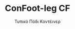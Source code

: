 ---
title: "ConFoot-leg CF"
subtitle: "Τυπικό Πόδι Κοντέινερ"
mainImage: "/images/products/confoot-leg-cf-main.jpg"
gallery:
  - "/images/products/confoot-leg-cf-1.jpg"
  - "/images/products/confoot-leg-cf-2.jpg"
  - "/images/products/confoot-leg-cf-3.jpg"
shortDescription: "Το ConFoot-leg CF είναι το τυπικό μοντέλο ποδιού για κοντέινερ που μειώνει το χρόνο μετακίνησης και εκφόρτωσης των κοντέινερ, επιτρέποντάς σας να αφήνετε τα κοντέινερ σε αναμονή εκφόρτωσης, ώστε οι οδηγοί να μην χρειάζεται να περιμένουν."
technicalDescription: "Το μοντέλο CF επιτρέπει τη χρήση των κοντέινερ ως επιπλέον χώρο αποθήκευσης, ενώ παραμένουν έτοιμα για μετακίνηση οποιαδήποτε στιγμή - απλά οδηγήστε το τρέιλερ κάτω από το κοντέινερ και συνεχίστε το ταξίδι."
videoID: "C2KwnEb-npU"
faq:
  - question: "Τι είναι το ConFoot-leg CF;"
    answer: |
      Το ConFoot-leg CF είναι το τυπικό μοντέλο ποδιού για κοντέινερ που μειώνει το χρόνο μετακίνησης και εκφόρτωσης των κοντέινερ, επιτρέποντάς σας να αφήνετε τα κοντέινερ σε αναμονή εκφόρτωσης, ώστε οι οδηγοί να μην χρειάζεται να περιμένουν.
  - question: "Πώς λειτουργεί το ConFoot-leg CF;"
    answer: |
      Το ConFoot-leg CF προσκολλάται με ασφάλεια στις βάσεις γωνίας του κοντέινερ, παρέχοντας σταθερή στήριξη ενώ το κοντέινερ βρίσκεται σε θέση για φόρτωση, εκφόρτωση ή αποθήκευση. Τα πόδια διαθέτουν εύρος ρύθμισης από 1,043 mm έως 1,448 mm, επιτρέποντας ευέλικτη τοποθέτηση σε διάφορα λειτουργικά περιβάλλοντα. Κάθε πόδι ζυγίζει 24 κιλά, διευκολύνοντας τη διαχείριση από τους χειριστές, ενώ το σύστημα παρέχει εντυπωσιακή αντοχή φορτίου 34 τόνων.
specifications:
  - name: "Βάρος"
    value: "24 kg ανά πόδι"
  - name: "Αντοχή Φορτίου"
    value: "34 τόνους"
  - name: "Εύρος Ρύθμισης"
    value: "1,043 mm έως 1,448 mm"
  - name: "Υλικό"
    value: "Ατσάλι υψηλής ποιότητας"
price: "3.500 EUR"
priceVAT: "4.235 EUR"
pricingNotes: "Διατίθενται εκπτώσεις για μεγάλες ποσότητες. Επικοινωνήστε μαζί μας για λεπτομέρειες."
buyLink: "/contact"
howToUse: |
  1. Τοποθετήστε το πόδι CF στη βάση γωνίας του κοντέινερ
  2. Ενεργοποιήστε τον μηχανισμό κλειδώματος
  3. Ρυθμίστε το ύψος, αν χρειαστεί, εντός του εύρους 1,043 mm έως 1,448 mm
  4. Επαναλάβετε για όλες τις απαιτούμενες γωνίες
  5. Κατεβάστε το τρέιλερ και οδηγήστε μακριά, αφήνοντας το κοντέινερ στα πόδια
benefits:
  - title: "Εξοικονόμηση Χρόνου"
    description: "Μειώνει το χρόνο μετακίνησης και εκφόρτωσης των κοντέινερ, καθώς μπορούν να παραμείνουν σε αναμονή εκφόρτωσης"
  - title: "Αποδοτικότητα Οδηγού"
    description: "Οι οδηγοί δεν χρειάζεται να περιμένουν κατά την εκφόρτωση, απελευθερώνοντάς τους για άλλες εργασίες"
  - title: "Επιπλέον Χώρος Αποθήκευσης"
    description: "Τα κοντέινερ μπορούν να χρησιμοποιηθούν ως επιπλέον χώροι αποθήκευσης όταν δεν βρίσκονται σε μεταφορά"
  - title: "Άμεση Μετακινησιμότητα"
    description: "Τα κοντέινερ είναι πάντα έτοιμα για μετακίνηση - απλά οδηγήστε το τρέιλερ κάτω από το κοντέινερ για να συνεχίσετε το ταξίδι"
  - title: "Πολυμορφικές Εφαρμογές"
    description: "Κατάλληλο για γενική χρήση, αποθήκευση, δεξαμενοκίνητα κοντέινερ και διάφορες βιομηχανίες"
  - title: "Βελτιστοποίηση Κόστους"
    description: "Βελτιστοποιεί τα κόστη και το χρόνο μέσα από την απλοποίηση των διαδικασιών μεταφοράς και αποθήκευσης"
articleContent: |
  ## Τι είναι το ConFoot-leg CF?

  Το ConFoot-leg CF είναι το τυπικό μοντέλο ποδιού για κοντέινερ, σχεδιασμένο για την απλοποίηση των λειτουργιών μεταφοράς, αποθήκευσης και logistics. Αυτή η ευέλικτη λύση μειώνει το χρόνο που απαιτείται για τη μετακίνηση και εκφόρτωση των κοντέινερ, επιτρέποντας να παραμένουν σε αναμονή εκφόρτωσης, ώστε οι οδηγοί να μην χρειάζεται να περιμένουν. Το μοντέλο CF μετατρέπει τα κοντέινερ σε ευέλικτες μονάδες αποθήκευσης που παραμένουν έτοιμες για μεταφορά όποτε χρειαστεί.

  ## Βασικά Πλεονεκτήματα για τις Μεταφορές και το Logistics

  Το ConFoot-leg CF προσφέρει σημαντικά επιχειρησιακά οφέλη για τις εταιρείες που ασχολούνται με τις μεταφορές και το logistics. Επιτρέποντας στα κοντέινερ να παραμείνουν πάνω στα πόδια κατά την αναμονή εκφόρτωσης, μπορείτε να βελτιστοποιήσετε τον χρόνο των οδηγών και την αξιοποίηση του στόλου. Οι οδηγοί μπορούν να αφήνουν τα κοντέινερ και να προχωρούν άμεσα στο επόμενο καθήκον, εξαλείφοντας τις δαπανηρές περιόδους αναμονής κατά τη φόρτωση και εκφόρτωση.

  Επιπλέον, τα κοντέινερ που είναι εξοπλισμένα με CF πόδια μπορούν να χρησιμεύσουν ως πολύτιμος επιπλέον χώρος αποθήκευσης όταν δεν βρίσκονται σε μεταφορά. Παραμένουν έτοιμα για μετακίνηση ανά πάσα στιγμή – απλά οδηγήστε ένα τρέιλερ κάτω από το κοντέινερ και συνεχίστε το ταξίδι. Αυτή η ευελιξία καθιστά το CF την ιδανική λύση για επιχειρήσεις που επιθυμούν να βελτιώσουν την αποδοτικότητα του logistics και τη χωρητικότητα αποθήκευσης.

  ## Πώς Λειτουργεί

  Το ConFoot-leg CF προσκολλάται με ασφάλεια στις βάσεις γωνίας του κοντέινερ, παρέχοντας σταθερή στήριξη ενώ το κοντέινερ βρίσκεται σε θέση για φόρτωση, εκφόρτωση ή αποθήκευση. Τα πόδια διαθέτουν εύρος ρύθμισης από 1,043 mm έως 1,448 mm, επιτρέποντας ευέλικτη τοποθέτηση σε διάφορα λειτουργικά περιβάλλοντα. Κάθε πόδι ζυγίζει 24 κιλά, διευκολύνοντας τη διαχείριση από τους χειριστές, ενώ το σύστημα παρέχει εντυπωσιακή αντοχή φορτίου 34 τόνων.

  Η διαδικασία εγκατάστασης είναι απλή:
  1. Τοποθετήστε τα πόδια CF στις βάσεις γωνίας του κοντέινερ
  2. Ενεργοποιήστε τον μηχανισμό κλειδώματος για να ασφαλίσετε τα πόδια
  3. Ρυθμίστε το ύψος σύμφωνα με τις ανάγκες σας
  4. Κατεβάστε το τρέιλερ και οδηγήστε μακριά, αφήνοντας το κοντέινερ με ασφάλεια πάνω στα πόδια

  Όταν έρθει η ώρα να μετακινήσετε το κοντέινερ, απλά οδηγήστε το τρέιλερ πίσω κάτω από αυτό, ασφαλίστε το κοντέινερ στο τρέιλερ, αφαιρέστε τα πόδια και συνεχίστε το ταξίδι.

  ## Εφαρμογές του ConFoot-leg CF

  ### Μεταφορικές Εταιρείες
  Οι μεταφορικές εταιρείες αποκομίζουν σημαντικά οφέλη από την ικανότητα του CF να βελτιστοποιεί την αξιοποίηση του στόλου. Οι οδηγοί μπορούν να αφήνουν τα κοντέινερ στις τοποθεσίες πελατών και να προχωρούν άμεσα στο επόμενο καθήκον, αντί να περιμένουν για τις διαδικασίες φόρτωσης και εκφόρτωσης. Αυτή η αποδοτικότητα μπορεί να αυξήσει σημαντικά την παραγωγική δυναμικότητα των υφιστάμενων στόλων τρέιλερ και να μειώσει τα λειτουργικά κόστη.

  ### Αποθήκες και Διανομή
  Σε εφαρμογές αποθήκευσης και διανομής, το CF προσφέρει πολύτιμη ευελιξία στη διαχείριση των ροών των κοντέινερ. Τα κοντέινερ μπορούν να τοποθετούνται σε προσωρινές περιοχές αποθήκευσης πάνω σε πόδια, δημιουργώντας επιπλέον χωρητικότητα κατά τις περιόδους αιχμής. Αυτή η προσέγγιση μειώνει τη συμφόρηση στους αποβάθρες φόρτωσης και επιτρέπει καλύτερο προγραμματισμό των διαδικασιών φόρτωσης και εκφόρτωσης.

  ### Βιομηχανικές Εγκαταστάσεις
  Οι βιομηχανικές εγκαταστάσεις μπορούν να αξιοποιήσουν τα κοντέινερ εξοπλισμένα με CF ως ευέλικτο επιπλέον χώρο αποθήκευσης για πρώτες ύλες ή τελικά προϊόντα. Με το να τοποθετούνται τα κοντέινερ κοντά στις παραγωγικές μονάδες, οι πρώτες ύλες μπορούν να προσπελαστούν εύκολα όταν χρειάζεται, μειώνοντας τα κόστη διαχείρισης και βελτιώνοντας την παραγωγική αποδοτικότητα.

  ### Λιανικές Εμπορικές Επιχειρήσεις
  Οι λιανικές επιχειρήσεις μπορούν να χρησιμοποιήσουν τα πόδια CF για εποχιακές λύσεις αποθήκευσης, τοποθετώντας τα κοντέινερ σε στρατηγικές τοποθεσίες για τη διαχείριση αποθεμάτων κατά τις περιόδους αιχμής. Αυτή η προσέγγιση παρέχει οικονομικά αποδοτική επιπλέον χωρητικότητα χωρίς την ανάγκη μόνιμης επέκτασης των εγκαταστάσεων.

  ## Τεχνικές Προδιαγραφές

  - Αντοχή Φορτίου: 34 τόνους
  - Βάρος: 24 kg ανά πόδι
  - Εύρος Ρύθμισης: 1,043 mm έως 1,448 mm
  - Υλικό: Ατσάλι υψηλής ποιότητας με ανθεκτική επίστρωση
  - Συμβατότητα: Τυπικές βάσεις γωνίας για κοντέινερ

  Το ConFoot-leg CF αντιπροσωπεύει μια πρακτική λύση για την απλοποίηση των λειτουργιών μεταφοράς και αποθήκευσης, προσφέροντας στις επιχειρήσεις έναν τρόπο βελτιστοποίησης των εξόδων και του χρόνου. Επιτρέποντας στα κοντέινερ να παραμένουν σε αναμονή εκφόρτωσης και να χρησιμοποιούνται ως επιπλέον χώροι αποθήκευσης, το CF βοηθά στη επίτευξη υψηλότερης αποδοτικότητας και ευελιξίας στη διαχείριση τους.
---